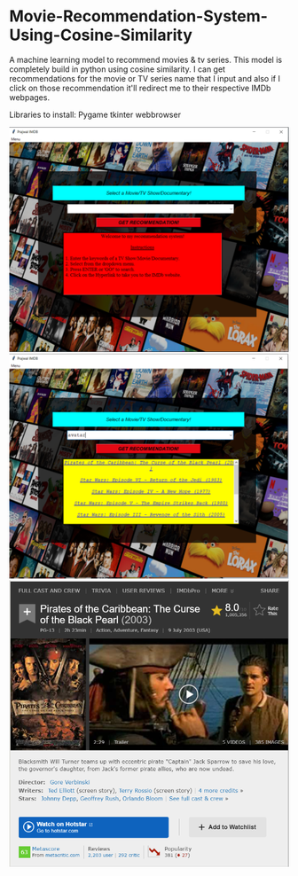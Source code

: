 # Movie-Recommendation-System-Using-Cosine-Similarity
A machine learning model to recommend movies &amp; tv series.
This model is completely build in python using cosine similarity.
I can get recommendations for the movie or TV series name that I input and also if I click on those recommendation it'll redirect me to their respective IMDb webpages.

Libraries to install: 
Pygame
tkinter
webbrowser



![Screenshot](recommend1.png)
![Screenshot](recommend2.png)
![Screenshot](recommend3.png)

